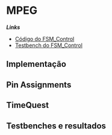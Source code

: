 # MPEG

***Links***
* [Código do FSM_Control](../MPEG/FSM_Control.v)
* [Testbench do FSM_Control](../MPEG/FSM_Control_TB.v)

## Implementação

## Pin Assignments

## TimeQuest

## Testbenches e resultados